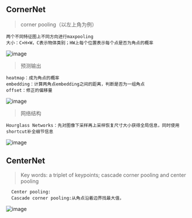 ## **CornerNet**

> corner pooling（以左上角为例）
 
    两个不同特征图上不同方向进行maxpooling
    大小：C×H×W，C表示物体类别；HW上每个位置表示每个点是否为角点的概率

![image](https://user-images.githubusercontent.com/67272893/147025619-c917e74e-e037-4eb5-be36-364eadf73e0f.png)

> 预测输出

    heatmap：成为角点的概率
    embedding：计算两角点embedding之间的距离，判断是否为一组角点
    offset：修正的偏移量

![image](https://user-images.githubusercontent.com/67272893/147028761-5d39888a-0b33-4263-84da-59125109ef4d.png)

> 网络结构

    Hourglass Networks：先对图像下采样再上采样恢复尺寸大小获得全局信息，同时使用shortcut补全细节信息
    
![image](https://user-images.githubusercontent.com/67272893/147030965-e4e376d3-1134-44ce-a320-0b7f86ba7d7e.png)


## **CenterNet**

>  Key words: a triplet of keypoints; cascade corner pooling and center pooling

      Center pooling:
      Cascade corner pooling:从角点沿着边界找最大值，
      
![image](https://user-images.githubusercontent.com/67272893/147032059-e2a251f2-5645-4d2c-ac31-2661d5370df1.png)
